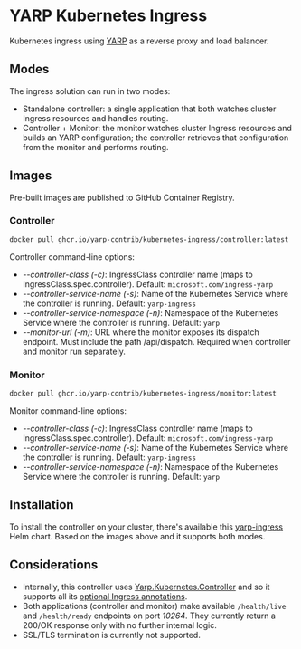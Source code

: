 # YARP Kubernetes Ingress

Kubernetes ingress using [YARP](https://github.com/dotnet/yarp) as a reverse proxy and load balancer.

## Modes

The ingress solution can run in two modes:

- Standalone controller: a single application that both watches cluster Ingress resources and handles routing.
- Controller + Monitor: the monitor watches cluster Ingress resources and builds an YARP configuration; the controller retrieves that configuration from the monitor and performs routing.

## Images

Pre-built images are published to GitHub Container Registry.

### Controller

```sh
docker pull ghcr.io/yarp-contrib/kubernetes-ingress/controller:latest
```

Controller command-line options:

- *--controller-class (-c)*: IngressClass controller name (maps to IngressClass.spec.controller). Default: `microsoft.com/ingress-yarp`
- *--controller-service-name (-s)*: Name of the Kubernetes Service where the controller is running. Default: `yarp-ingress`
- *--controller-service-namespace (-n)*: Namespace of the Kubernetes Service where the controller is running. Default: `yarp`
- *--monitor-url (-m)*: URL where the monitor exposes its dispatch endpoint. Must include the path /api/dispatch. Required when controller and monitor run separately.

### Monitor

```sh
docker pull ghcr.io/yarp-contrib/kubernetes-ingress/monitor:latest
```

Monitor command-line options:

- *--controller-class (-c)*: IngressClass controller name (maps to IngressClass.spec.controller). Default: `microsoft.com/ingress-yarp`
- *--controller-service-name (-s)*: Name of the Kubernetes Service where the controller is running. Default: `yarp-ingress`
- *--controller-service-namespace (-n)*: Namespace of the Kubernetes Service where the controller is running. Default: `yarp`

## Installation

To install the controller on your cluster, there's available this [yarp-ingress](https://github.com/yarp-contrib/helm-charts) Helm chart. Based on the images above and it supports both modes.

## Considerations

- Internally, this controller uses [Yarp.Kubernetes.Controller](https://github.com/dotnet/yarp/tree/main/src/Kubernetes.Controller) and so it supports all its [optional Ingress annotations](https://github.com/dotnet/yarp/blob/main/samples/KubernetesIngress.Sample/README.md#annotations).
- Both applications (controller and monitor) make available `/health/live` and `/health/ready` endpoints on port *10264*. They currently return a 200/OK response only with no further internal logic.
- SSL/TLS termination is currently not supported.

